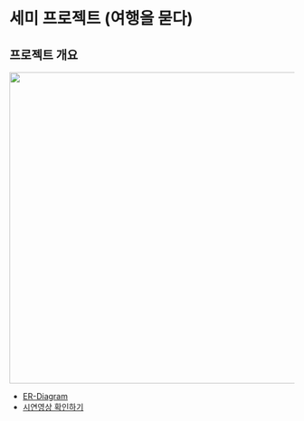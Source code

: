 # 세미 프로젝트 (여행을 묻다)
## 프로젝트 개요
<img width="1000" height="550" src="https://user-images.githubusercontent.com/91609858/141306153-e0838651-f5b9-4693-a2aa-5dcfbc1495a6.PNG"> <br>





 - <a href="https://github.com/mrkimjava/semiProject/blob/master/ER-Diagram.PNG">ER-Diagram</a>
 - <a href="">시연영상 확인하기</a>
